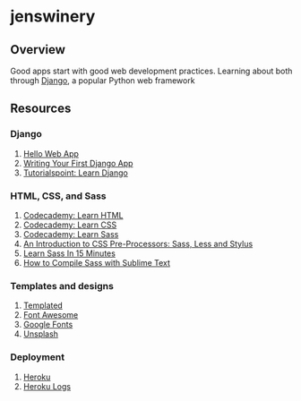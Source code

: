 # jenswinery

## Overview

Good apps start with good web development practices. Learning about both through [Django](https://www.djangoproject.com/), a popular Python web framework

## Resources

### Django
1. [Hello Web App](https://hellowebbooks.com/tutorial/)
2. [Writing Your First Django App](https://docs.djangoproject.com/en/1.11/intro/tutorial01/)
3. [Tutorialspoint: Learn Django](https://www.tutorialspoint.com/django/index.htm)

### HTML, CSS, and Sass
1. [Codecademy: Learn HTML](https://www.codecademy.com/learn/learn-html)
2. [Codecademy: Learn CSS](https://www.codecademy.com/learn/learn-css)
3. [Codecademy: Learn Sass](https://www.codecademy.com/learn/learn-sass)
4. [An Introduction to CSS Pre-Processors: Sass, Less and Stylus](https://htmlmag.com/article/an-introduction-to-css-preprocessors-sass-less-stylus)
5. [Learn Sass In 15 Minutes](https://tutorialzine.com/2016/01/learn-sass-in-15-minutes)
6. [How to Compile Sass with Sublime Text](http://www.hongkiat.com/blog/sublime-text-compiling-sass/)

### Templates and designs
1. [Templated](https://templated.co/)
2. [Font Awesome](http://fontawesome.io/)
3. [Google Fonts](https://fonts.google.com/)
4. [Unsplash](https://unsplash.com/)

### Deployment
1. [Heroku](https://www.heroku.com/)
2. [Heroku Logs](https://devcenter.heroku.com/articles/logging)

<!---
### Flask
1. [Flask: Quickstart](http://flask.pocoo.org/docs/0.12/quickstart/)
2. [The Ultimate Flask Front-end](https://realpython.com/blog/python/the-ultimate-flask-front-end/)

### Dashboarding
1. [Interactive Data Visualisation of Geospatial Data using D3.js, DC.js, Leaflet.js and Python](http://adilmoujahid.com//posts/2016/08/interactive-data-visualization-geospatial-d3-dc-leaflet-python/)
2. [Dashboards by Keen IO](http://keen.github.io/dashboards/)
3. [Pyxley](http://pyxley.readthedocs.io/en/latest/index.html)
--->

